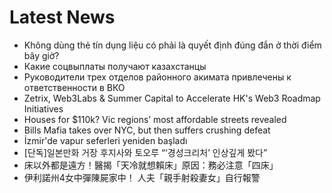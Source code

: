 # Latest News
-  Không dùng thẻ tín dụng liệu có phải là quyết định đúng đắn ở thời điểm bây giờ?
-  Какие соцвыплаты получают казахстанцы
-  Руководители трех отделов районного акимата привлечены к ответственности в ВКО
-  Zetrix, Web3Labs & Summer Capital to Accelerate HK's Web3 Roadmap Initiatives
-  Houses for $110k? Vic regions’ most affordable streets revealed
-  Bills Mafia takes over NYC, but then suffers crushing defeat
-  İzmir'de vapur seferleri yeniden başladı
-  [단독]일본만화 거장 후지사와 토오루 “‘경성크리처’ 인상깊게 봤다”
-  床以外都是遠方！醫揭「天冷就想賴床」原因：務必注意「四床」
-  伊利諾州4女中彈陳屍家中！ 人夫「親手射殺妻女」自行報警
